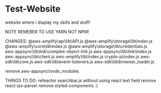 # Test-Website
website where i display my skills and stuff!

NOTE REMEBER TO USE YARN NOT NPM!

CHANGES: 
@aws-amplify\api\lib\API.js
@aws-amplify\storage\lib\index.js
@aws-amplify\core\lib\index.js
@aws-amplify\storage\lib\credentials.js
aws-appsync\lib\link\complex-object-link.js
aws-appsync\lib\link\index.js
aws-appsync\lib\client.js
aws-amplify\lib\index.js
crypto-js\index.js
aws-sdk\lib\core.js
aws-sdk\lib\event-listeners.js
aws-sdk\lib\browser_loader.js

remove aws-appsync\node_modules

THINGS TO DO:
refeactor searchbar.js without using react text field
remove react-jsx-parser
remove styled-components :(